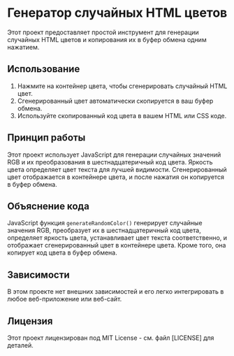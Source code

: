 # Генератор случайных HTML цветов

Этот проект предоставляет простой инструмент для генерации случайных HTML цветов и копирования их в буфер обмена одним нажатием.

## Использование

1. Нажмите на контейнер цвета, чтобы сгенерировать случайный HTML цвет.
2. Сгенерированный цвет автоматически скопируется в ваш буфер обмена.
3. Используйте скопированный код цвета в вашем HTML или CSS коде.

## Принцип работы

Этот проект использует JavaScript для генерации случайных значений RGB и их преобразования в шестнадцатеричный код цвета. Яркость цвета определяет цвет текста для лучшей видимости. Сгенерированный цвет отображается в контейнере цвета, и после нажатия он копируется в буфер обмена.

## Объяснение кода

JavaScript функция `generateRandomColor()` генерирует случайные значения RGB, преобразует их в шестнадцатеричный код цвета, определяет яркость цвета, устанавливает цвет текста соответственно, и отображает сгенерированный цвет в контейнере цвета. Кроме того, она копирует код цвета в буфер обмена.

## Зависимости

В этом проекте нет внешних зависимостей и его легко интегрировать в любое веб-приложение или веб-сайт.

## Лицензия

Этот проект лицензирован под MIT License - см. файл [LICENSE] для деталей.
